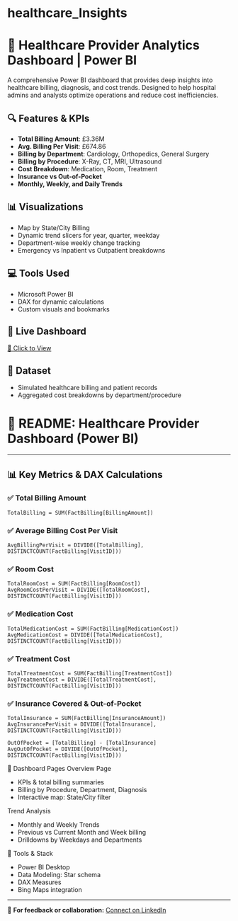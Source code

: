 # healthcare_Insights

# 🏥 Healthcare Provider Analytics Dashboard | Power BI

A comprehensive Power BI dashboard that provides deep insights into healthcare billing, diagnosis, and cost trends. Designed to help hospital admins and analysts optimize operations and reduce cost inefficiencies.

## 🔍 Features & KPIs
- **Total Billing Amount**: £3.36M
- **Avg. Billing Per Visit**: £674.86
- **Billing by Department**: Cardiology, Orthopedics, General Surgery
- **Billing by Procedure**: X-Ray, CT, MRI, Ultrasound
- **Cost Breakdown**: Medication, Room, Treatment
- **Insurance vs Out-of-Pocket**
- **Monthly, Weekly, and Daily Trends**

## 📊 Visualizations
- Map by State/City Billing
- Dynamic trend slicers for year, quarter, weekday
- Department-wise weekly change tracking
- Emergency vs Inpatient vs Outpatient breakdowns

## 💻 Tools Used
- Microsoft Power BI
- DAX for dynamic calculations
- Custom visuals and bookmarks

## 📎 Live Dashboard
[🔗 Click to View](https://app.powerbi.com/view?r=eyJrIjoiZGY1MTQwNTEtYzNiNy00NmQ3LThhNTctMjViM2MxZDJkYzY1IiwidCI6ImJjZDZjNTAzLTgzZmMtNDU4Ni04MDNlLWQ5OWViNmQ1MjVjNiJ9&pageName=0b6398608032b05ba400)

## 📁 Dataset
- Simulated healthcare billing and patient records
- Aggregated cost breakdowns by department/procedure

# 📘 README: Healthcare Provider Dashboard (Power BI)

---

## 📊 Key Metrics & DAX Calculations

### ✅ Total Billing Amount
```dax
TotalBilling = SUM(FactBilling[BillingAmount])
```

### ✅ Average Billing Cost Per Visit
``` dax
AvgBillingPerVisit = DIVIDE([TotalBilling], DISTINCTCOUNT(FactBilling[VisitID]))
```
### ✅ Room Cost
``` dax
TotalRoomCost = SUM(FactBilling[RoomCost])
AvgRoomCostPerVisit = DIVIDE([TotalRoomCost], DISTINCTCOUNT(FactBilling[VisitID]))
```
### ✅ Medication Cost
``` dax
TotalMedicationCost = SUM(FactBilling[MedicationCost])
AvgMedicationCost = DIVIDE([TotalMedicationCost], DISTINCTCOUNT(FactBilling[VisitID]))
```
### ✅ Treatment Cost
``` dax
TotalTreatmentCost = SUM(FactBilling[TreatmentCost])
AvgTreatmentCost = DIVIDE([TotalTreatmentCost], DISTINCTCOUNT(FactBilling[VisitID]))
```
### ✅ Insurance Covered & Out-of-Pocket
``` dax
TotalInsurance = SUM(FactBilling[InsuranceAmount])
AvgInsurancePerVisit = DIVIDE([TotalInsurance], DISTINCTCOUNT(FactBilling[VisitID]))

OutOfPocket = [TotalBilling] - [TotalInsurance]
AvgOutOfPocket = DIVIDE([OutOfPocket], DISTINCTCOUNT(FactBilling[VisitID]))
```

📌 Dashboard Pages
Overview Page

* KPIs & total billing summaries
* Billing by Procedure, Department, Diagnosis
* Interactive map: State/City filter

Trend Analysis

* Monthly and Weekly Trends
* Previous vs Current Month and Week billing
* Drilldowns by Weekdays and Departments

🧰 Tools & Stack
* Power BI Desktop
* Data Modeling: Star schema
* DAX Measures
* Bing Maps integration


---
📌 **For feedback or collaboration:** [Connect on LinkedIn](https://linkedin.com/in/karthik-vendipalli)

